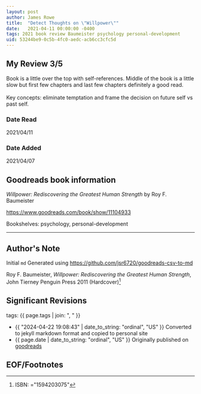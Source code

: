 ```yaml
---
layout: post
author: James Rowe
title:  "Detect Thoughts on \"Willpower\""
date:   2021-04-11 00:00:00 -0400
tags: 2021 book review Baumeister psychology personal-development
uid: 53244be9-0c5b-4fc0-aedc-acb6cc3cfc5d
---
```




## My Review 3/5

Book is a little over the top with self-references. Middle of the book is a little slow but first few chapters and last few chapters definitely a good read.<br/><br/>Key concepts: eliminate temptation and frame the decision on future self vs past self.

### Date Read
2021/04/11

### Date Added
2021/04/07

## Goodreads book information

*Willpower: Rediscovering the Greatest Human Strength* by Roy F. Baumeister

https://www.goodreads.com/book/show/11104933

Bookshelves: psychology, personal-development

---

## Author's Note

Initial `md` Generated using https://github.com/jsr6720/goodreads-csv-to-md

Roy F. Baumeister, *Willpower: Rediscovering the Greatest Human Strength*, John Tierney Penguin Press 2011 (Hardcover)[^1]

## Significant Revisions

tags: {{ page.tags | join: ", " }} <!-- todo move this somewhere -->

- {{ "2024-04-22 19:08:43" | date_to_string: "ordinal", "US" }} Converted to jekyll markdown format and copied to personal site
- {{ page.date | date_to_string: "ordinal", "US" }} Originally published on [goodreads](https://www.goodreads.com)

## EOF/Footnotes

[^1]: ISBN: ="1594203075"